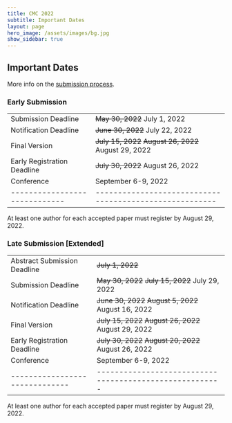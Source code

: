 ```yaml
---
title: CMC 2022
subtitle: Important Dates
layout: page
hero_image: /assets/images/bg.jpg
show_sidebar: true
---
```


## Important Dates

More info on the [submission process](/submission.html).

### Early Submission

|                             |                                                       |
|-----------------------------|-------------------------------------------------------|
| Submission Deadline         | ~~May 30, 2022~~  July 1, 2022                        |
| Notification Deadline       | ~~June 30, 2022~~ July 22, 2022                       |
| Final Version               | ~~July 15, 2022~~ ~~August 26, 2022~~ August 29, 2022 |
| Early Registration Deadline | ~~July 30, 2022~~ August 26, 2022                     |
| Conference                  | September 6-9, 2022                                   |
|-----------------------------|-------------------------------------------------------|

At least one author for each accepted paper must register by August 29, 2022.

### Late Submission [Extended]

|                              |                                                       |
|------------------------------|-------------------------------------------------------|
| Abstract Submission Deadline | ~~July 1, 2022~~                                      |
| Submission Deadline          | ~~May 30, 2022~~  ~~July 15, 2022~~ July 29, 2022     |
| Notification Deadline        | ~~June 30, 2022~~ ~~August 5, 2022~~ August 16, 2022  |
| Final Version                | ~~July 15, 2022~~ ~~August 26, 2022~~ August 29, 2022 |
| Early Registration Deadline  | ~~July 30, 2022~~ ~~August 20, 2022~~ August 26, 2022 |
| Conference                   | September 6-9, 2022                                   |
|------------------------------|-------------------------------------------------------|

At least one author for each accepted paper must register by August 29, 2022.
